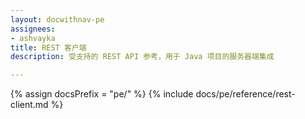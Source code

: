 ```yaml
---
layout: docwithnav-pe
assignees:
- ashvayka
title: REST 客户端
description: 受支持的 REST API 参考，用于 Java 项目的服务器端集成

---
```


{% assign docsPrefix = "pe/" %}
{% include docs/pe/reference/rest-client.md %}